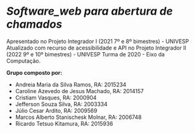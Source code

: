 # *Software_web para abertura de chamados* 
Apresentado no Projeto Integrador I (2021 7º e 8º bimestres) - UNIVESP
Atualizado com recurso de acessibilidade e API no Projeto Integrador II (2022 9º e 10º bimestres) - UNIVESP
Turma de 2020 - Eixo da Computação.

**Grupo composto por:**
- Andreia Maria da Silva Ramos, RA: 2015234
- Caroline Azevedo de Jesus Machado, RA: 2014157
- Cristiam Vasques, RA: 2000904
- Jefferson Souza Silva, RA: 2003334
- Júlio Cesar Ardito, RA: 2009569
- Marcos Alberto Stanischesk Molnar, RA: 2006748
- Ricardo Tetsuo Kitamura, RA: 2015936
